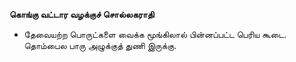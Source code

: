 **கொங்கு வட்டார வழக்குச் சொல்லகராதி**
- தேவையற்ற பொருட்களை வைக்க மூங்கிலால் பின்னப்பட்ட பெரிய கூடை. தொம்பைல பாரு அழுக்குத் துணி இருக்கு.

